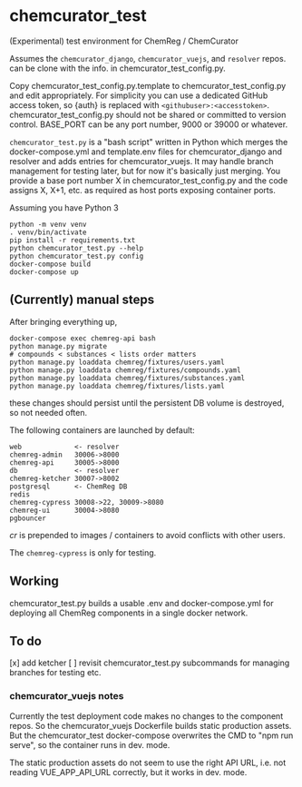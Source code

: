 # chemcurator_test

(Experimental) test environment for ChemReg / ChemCurator

Assumes the `chemcurator_django`, `chemcurator_vuejs`, and `resolver` repos.
can be clone with the info. in chemcurator_test_config.py.

Copy chemcurator_test_config.py.template to chemcurator_test_config.py
and edit appropriately.  For simplicity you can use a dedicated GitHub access
token, so {auth} is replaced with `<githubuser>:<accesstoken>`.
chemcurator_test_config.py should not be shared or committed to version
control.  BASE_PORT can be any port number, 9000 or 39000 or whatever.

`chemcurator_test.py` is a "bash script" written in Python which merges the
docker-compose.yml and template.env files for chemcurator_django and resolver
and adds entries for chemcurator_vuejs.  It may handle branch management for
testing later, but for now it's basically just merging.  You provide a base
port number X in chemcurator_test_config.py and the code assigns X, X+1, etc.
as required as host ports exposing container ports.

Assuming you have Python 3
```shell
python -m venv venv
. venv/bin/activate
pip install -r requirements.txt
python chemcurator_test.py --help
python chemcurator_test.py config
docker-compose build
docker-compose up
```

## (Currently) manual steps

After bringing everything up,
```shell
docker-compose exec chemreg-api bash
python manage.py migrate
# compounds < substances < lists order matters
python manage.py loaddata chemreg/fixtures/users.yaml
python manage.py loaddata chemreg/fixtures/compounds.yaml
python manage.py loaddata chemreg/fixtures/substances.yaml
python manage.py loaddata chemreg/fixtures/lists.yaml
```
these changes should persist until the persistent DB volume is destroyed, so
not needed often.

The following containers are launched by default:
```
web             <- resolver
chemreg-admin   30006->8000
chemreg-api     30005->8000
db              <- resolver
chemreg-ketcher 30007->8002
postgresql      <- ChemReg DB
redis
chemreg-cypress 30008->22, 30009->8080
chemreg-ui      30004->8080
pgbouncer   
```
<username>_cr_ is prepended to images / containers to avoid conflicts with
other users.

The `chemreg-cypress` is only for testing.

## Working

chemcurator_test.py builds a usable .env and docker-compose.yml for deploying
all ChemReg components in a single docker network.

## To do

 [x] add ketcher
 [ ] revisit chemcurator_test.py subcommands for managing branches for testing
     etc.

### chemcurator_vuejs notes

Currently the test deployment code makes no changes to the component repos.  So
the chemcurator_vuejs Dockerfile builds static production assets.  But the
chemcurator_test docker-compose overwrites the CMD to "npm run serve", so the
container runs in dev. mode.

The static production assets do not seem to use the right API URL, i.e. not
reading VUE_APP_API_URL correctly, but it works in dev. mode.
